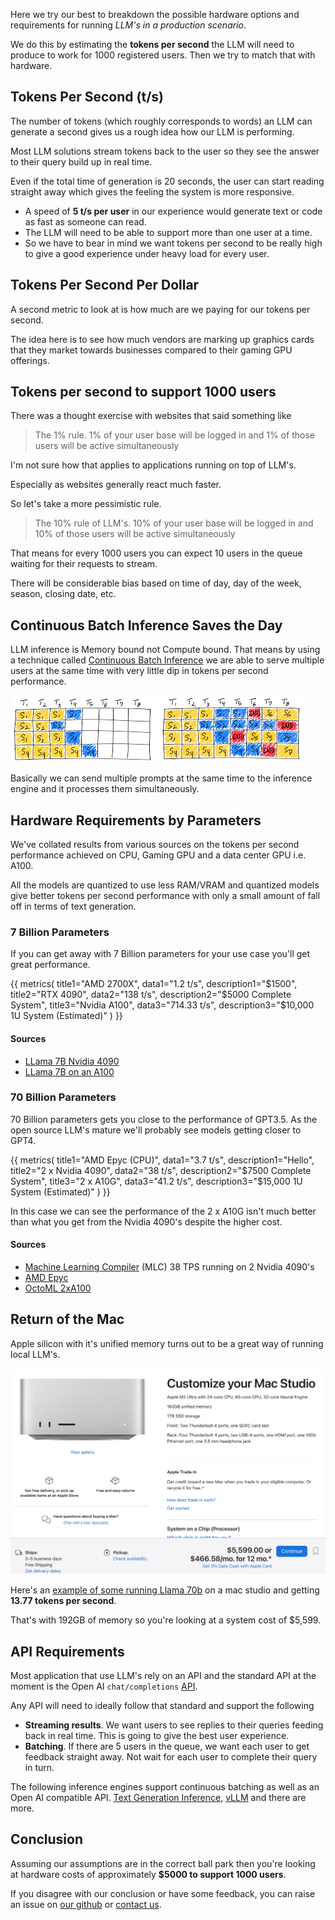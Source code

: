 Here we try our best to breakdown the possible hardware options and requirements for running *LLM's in a production scenario*.

We do this by estimating the **tokens per second** the LLM will need to produce to work for 1000 registered users. Then we try to match that with hardware.

## Tokens Per Second (t/s)

The number of tokens (which roughly corresponds to words) an LLM can generate a second gives us a rough idea how our LLM is performing.

Most LLM solutions stream tokens back to the user so they see the answer to their query build up in real time.

Even if the total time of generation is 20 seconds, the user can start reading straight away which gives the feeling the system is more responsive.

* A speed of **5 t/s per user** in our experience would generate text or code as fast as someone can read.
* The LLM will need to be able to support more than one user at a time.
* So we have to bear in mind we want tokens per second to be really high to give a good experience under heavy load for every user.

## Tokens Per Second Per Dollar

A second metric to look at is how much are we paying for our tokens per second.

The idea here is to see how much vendors are marking up graphics cards that they market towards businesses compared to their gaming GPU offerings.

## Tokens per second to support 1000 users

There was a thought exercise with websites that said something like

> The 1% rule. 1% of your user base will be logged in and 1% of those users will be active simultaneously

I'm not sure how that applies to applications running on top of LLM's.

Especially as websites generally react much faster.

So let's take a more pessimistic rule.


> The 10% rule of LLM's. 10% of your user base will be logged in and 10% of those users will be active simultaneously

That means for every 1000 users you can expect 10 users in the queue waiting for their requests to stream.

There will be considerable bias based on time of day, day of the week, season, closing date, etc.

## Continuous Batch Inference Saves the Day

LLM inference is Memory bound not Compute bound. That means by using a technique called [Continuous Batch Inference](https://www.anyscale.com/blog/continuous-batching-llm-inference) we are able to serve multiple users at the same time with very little dip in tokens per second performance.

![](./batching.png)

Basically we can send multiple prompts at the same time to the inference engine and it processes them simultaneously.

## Hardware Requirements by Parameters

We've collated results from various sources on the tokens per second performance achieved on CPU, Gaming GPU and a data center GPU i.e. A100.

All the models are quantized to use less RAM/VRAM and quantized models give better tokens per second performance with only a small amount of fall off in terms of text generation.

### 7 Billion Parameters

If you can get away with 7 Billion parameters for your use case you'll get great performance.

{{ metrics(
    title1="AMD 2700X",
    data1="1.2 t/s",
    description1="$1500",
    title2="RTX 4090",
    data2="138 t/s",
    description2="$5000 Complete System",
    title3="Nvidia A100",
    data3="714.33 t/s",
    description3="$10,000 1U System (Estimated)"
) }}

#### Sources

* [LLama 7B Nvidia 4090](https://www.hardware-corner.net/guides/computer-to-run-llama-ai-model/)
* [LLama 7B on an A100](https://github.com/vllm-project/vllm/discussions/275)

### 70 Billion Parameters

70 Billion parameters gets you close to the performance of GPT3.5. As the open source LLM's mature we'll probably see models getting closer to GPT4.

{{ metrics(
    title1="AMD Epyc (CPU)",
    data1="3.7 t/s",
    description1="Hello",
    title2="2 x Nvidia 4090",
    data2="38 t/s",
    description2="$7500 Complete System",
    title3="2 x A10G",
    data3="41.2 t/s",
    description3="$15,000 1U System (Estimated)"
) }}

In this case we can see the performance of the 2 x A10G isn't much better than what you get from the Nvidia 4090's despite the higher cost.

#### Sources

* [Machine Learning Compiler](https://github.com/mlc-ai/mlc-llm) (MLC) 38 TPS running on 2 Nvidia 4090's
* [AMD Epyc](https://www.amd.com/en/products/cpu/amd-epyc-9654)
* [OctoML 2xA100](https://octoml.ai/blog/making-the-llama-2-herd-work-for-you-on-octoai/) 

## Return of the Mac

Apple silicon with it's unified memory turns out to be a great way of running local LLM's.

![](./mac-studio.png)

Here's an [example of some running Llama 70b](https://blog.gopenai.com/how-to-deploy-llama-2-as-api-on-mac-studio-m2-ultra-and-enable-remote-api-access-7c4e6423b2dd) on a mac studio and getting **13.77 tokens per second**.

That's with 192GB of memory so you're looking at a system cost of $5,599.

## API Requirements

Most application that use LLM's rely on an API and the standard API at the moment is the Open AI `chat/completions` [API](https://platform.openai.com/docs/api-reference/chat).

Any API will need to ideally follow that standard and support the following

* **Streaming results**. We want users to see replies to their queries feeding back in real time. This is going to give the best user experience.
* **Batching**. If there are 5 users in the queue, we want each user to get feedback straight away. Not wait for each user to complete their query in turn.

The following inference engines support continuous batching as well as an Open AI compatible API. [Text Generation Inference](https://github.com/huggingface/text-generation-inference), [vLLM](https://github.com/vllm-project/vllm) and there are more.

## Conclusion

Assuming our assumptions are in the correct ball park then you're looking at hardware costs of approximately **$5000 to support 1000 users**.

If you disagree with our conclusion or have some feedback, you can raise an issue on [our github](https://github.com/bionic-gpt/bionic-gpt) or [contact us](https://bionic-gpt.com/contact/).